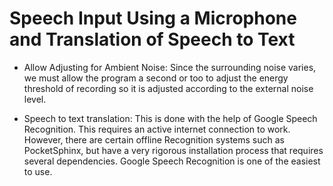 # Speech Input Using a Microphone and Translation of Speech to Text

- Allow Adjusting for Ambient Noise: Since the surrounding noise varies, we must allow the program a second or too to adjust the energy threshold of recording so it is adjusted according to the external noise level.

- Speech to text translation: This is done with the help of Google Speech Recognition. This requires an active internet connection to work. However, there are certain offline Recognition systems such as PocketSphinx, but have a very rigorous installation process that requires several dependencies. Google Speech Recognition is one of the easiest to use.
